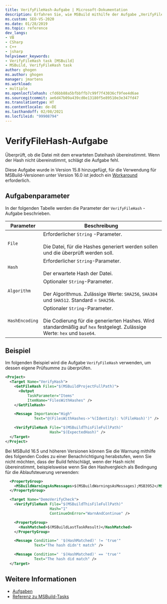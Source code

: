 ```yaml
---
title: VerifyFileHash-Aufgabe | Microsoft-Dokumentation
description: Erfahren Sie, wie MSBuild mithilfe der Aufgabe „VerifyFileHash“ überprüft, ob eine Datei mit dem erwarteten Dateihash übereinstimmt und bei Nichtübereinstimmung einen Fehler ausgibt.
ms.custom: SEO-VS-2020
ms.date: 01/28/2019
ms.topic: reference
dev_langs:
- VB
- CSharp
- C++
- jsharp
helpviewer_keywords:
- VerifyFileHash task [MSBuild]
- MSBuild, VerifyFileHash task
author: ghogen
ms.author: ghogen
manager: jmartens
ms.workload:
- multiple
ms.openlocfilehash: cfd6bb88a5bfbbffb7c99f7f43036cf9fee4d6ae
ms.sourcegitcommit: ae6d47b09a439cd0e13180f5e89510e3e347fd47
ms.translationtype: HT
ms.contentlocale: de-DE
ms.lasthandoff: 02/08/2021
ms.locfileid: "99908794"
---
```

# <a name="verifyfilehash-task"></a>VerifyFileHash-Aufgabe

Überprüft, ob die Datei mit dem erwarteten Dateihash übereinstimmt. Wenn der Hash nicht übereinstimmt, schlägt die Aufgabe fehl.

Diese Aufgabe wurde in Version 15.8 hinzugefügt, für die Verwendung für MSBuild-Versionen unter Version 16.0 ist jedoch ein [Workaround](https://github.com/Microsoft/msbuild/pull/3999#issuecomment-458193272) erforderlich.

## <a name="task-parameters"></a>Aufgabenparameter

 In der folgenden Tabelle werden die Parameter der `VerifyFileHash` -Aufgabe beschrieben.

|Parameter|Beschreibung|
|---------------|-----------------|
|`File`|Erforderlicher `String` -Parameter.<br /><br />Die Datei, für die Hashes generiert werden sollen und die überprüft werden soll.|
|`Hash`|Erforderlicher `String`-Parameter.<br /><br />Der erwartete Hash der Datei.|
|`Algorithm`|Optionaler `String`-Parameter.<br /><br />Der Algorithmus. Zulässige Werte: `SHA256`, `SHA384` und `SHA512`. Standard = `SHA256`.|
|`HashEncoding`|Optionaler `String`-Parameter.<br /><br />Die Codierung für die generierten Hashes. Wird standardmäßig auf `hex` festgelegt. Zulässige Werte: `hex` und `base64`.|

## <a name="example"></a>Beispiel

Im folgenden Beispiel wird die Aufgabe `VerifyFileHash` verwenden, um dessen eigene Prüfsumme zu überprüfen.

```xml
<Project>
  <Target Name="VerifyHash">
    <GetFileHash Files="$(MSBuildProjectFullPath)">
      <Output
          TaskParameter="Items"
          ItemName="FilesWithHashes" />
    </GetFileHash>

    <Message Importance="High"
             Text="@(FilesWithHashes->'%(Identity): %(FileHash)')" />

    <VerifyFileHash File="$(MSBuildThisFileFullPath)"
                    Hash="$(ExpectedHash)" />
  </Target>
</Project>
```

Bei MSBuild 16.5 und höheren Versionen können Sie die Warnung mithilfe des folgenden Codes zu einer Benachrichtigung herabstufen, wenn Sie nicht möchten, dass der Build fehlschlägt, wenn der Hash nicht übereinstimmt, beispielsweise wenn Sie den Hashvergleich als Bedingung für die Ablaufsteuerung verwenden:

```xml
  <PropertyGroup>
    <MSBuildWarningsAsMessages>$(MSBuildWarningsAsMessages);MSB3952</MSBuildWarningsAsMessages>
  </PropertyGroup>

  <Target Name="DemoVerifyCheck">
    <VerifyFileHash File="$(MSBuildThisFileFullPath)"
                    Hash="1"
                    ContinueOnError="WarnAndContinue" />

    <PropertyGroup>
      <HashMatched>$(MSBuildLastTaskResult)</HashMatched>
    </PropertyGroup>

    <Message Condition=" '$(HashMatched)' != 'true'"
             Text="The hash didn't match" />

    <Message Condition=" '$(HashMatched)' == 'true'"
             Text="The hash did match" />
  </Target>
```

## <a name="see-also"></a>Weitere Informationen

- [Aufgaben](../msbuild/msbuild-tasks.md)
- [Referenz zu MSBuild-Tasks](../msbuild/msbuild-task-reference.md)
